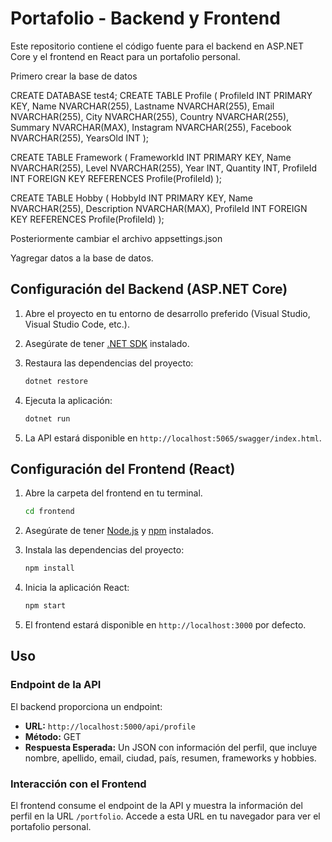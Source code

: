 # Portafolio - Backend y Frontend

Este repositorio contiene el código fuente para el backend en ASP.NET Core y el frontend en React para un portafolio personal.



Primero crear la base de datos

CREATE DATABASE test4;
CREATE TABLE Profile (
    ProfileId INT PRIMARY KEY,
    Name NVARCHAR(255),
    Lastname NVARCHAR(255),
    Email NVARCHAR(255),
    City NVARCHAR(255),
    Country NVARCHAR(255),
    Summary NVARCHAR(MAX),
    Instagram NVARCHAR(255),
    Facebook NVARCHAR(255),
    YearsOld INT
);

CREATE TABLE Framework (
    FrameworkId INT PRIMARY KEY,
    Name NVARCHAR(255),
    Level NVARCHAR(255),
    Year INT,
    Quantity INT,
    ProfileId INT FOREIGN KEY REFERENCES Profile(ProfileId)
);

CREATE TABLE Hobby (
    HobbyId INT PRIMARY KEY,
    Name NVARCHAR(255),
    Description NVARCHAR(MAX),
    ProfileId INT FOREIGN KEY REFERENCES Profile(ProfileId)
);


Posteriormente cambiar el archivo appsettings.json

Yagregar datos a la base de datos.

## Configuración del Backend (ASP.NET Core)

1. Abre el proyecto en tu entorno de desarrollo preferido (Visual Studio, Visual Studio Code, etc.).

2. Asegúrate de tener [.NET SDK](https://dotnet.microsoft.com/download) instalado.

3. Restaura las dependencias del proyecto:

    ```bash
    dotnet restore
    ```

4. Ejecuta la aplicación:

    ```bash
    dotnet run
    ```

5. La API estará disponible en `http://localhost:5065/swagger/index.html`.

## Configuración del Frontend (React)

1. Abre la carpeta del frontend en tu terminal.

    ```bash
    cd frontend
    ```

2. Asegúrate de tener [Node.js](https://nodejs.org/) y [npm](https://www.npmjs.com/) instalados.

3. Instala las dependencias del proyecto:

    ```bash
    npm install
    ```

4. Inicia la aplicación React:

    ```bash
    npm start
    ```

5. El frontend estará disponible en `http://localhost:3000` por defecto.

## Uso

### Endpoint de la API

El backend proporciona un endpoint:

- **URL:** `http://localhost:5000/api/profile`
- **Método:** GET
- **Respuesta Esperada:** Un JSON con información del perfil, que incluye nombre, apellido, email, ciudad, país, resumen, frameworks y hobbies.

### Interacción con el Frontend

El frontend consume el endpoint de la API y muestra la información del perfil en la URL `/portfolio`. Accede a esta URL en tu navegador para ver el portafolio personal.
